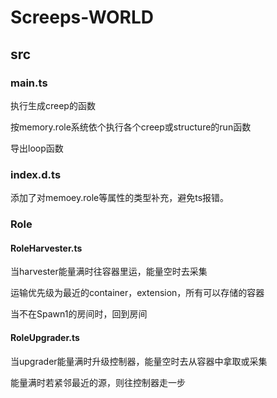 # Screeps-WORLD
## src

### main.ts

执行生成creep的函数

按memory.role系统依个执行各个creep或structure的run函数

导出loop函数

### index.d.ts

添加了对memoey.role等属性的类型补充，避免ts报错。

### Role
#### RoleHarvester.ts

当harvester能量满时往容器里运，能量空时去采集

运输优先级为最近的container，extension，所有可以存储的容器

当不在Spawn1的房间时，回到房间

#### RoleUpgrader.ts

当upgrader能量满时升级控制器，能量空时去从容器中拿取或采集

能量满时若紧邻最近的源，则往控制器走一步
